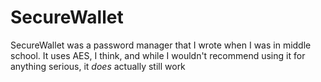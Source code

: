 # SecureWallet

SecureWallet was a password manager that I wrote when I was in middle school. It uses AES, I think, and while I wouldn't recommend using it for anything serious, it *does* actually still work
